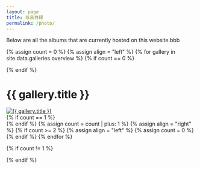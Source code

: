 ```yaml
---
layout: page
title: 写真目録
permalink: /photo/
---
```



<p>Below are all the albums that are currently hosted on this website.bbb</p>

{% assign count = 0 %}
{% assign align = "left" %}
{% for gallery in site.data.galleries.overview %}
{% if count == 0 %}<div class="row">{% endif %}
  <div class="half-width gallery-preview {{ align }}">
    <h1>{{ gallery.title }}</h1>
    <a href="/ShadowArchive/{{ gallery.postDirectory }}/">
      <img alt="{{ gallery.title }}" src="/ShadowArchive/assets/photography/{{ gallery.directory }}/{{ gallery.preview.filename}}" />
    </a>
  </div>
{% if count == 1 %}</div>{% endif %}
{% assign count = count | plus: 1 %}
{% assign align = "right" %}
{% if count >= 2 %}
{% assign align = "left" %}
{% assign count = 0 %}
{% endif %}
{% endfor %}

{% if count != 1 %}
</div>
{% endif %}


<!--src="/ShadowArchive/test.jpg"--> 
<!--ShadowArchive/assets/photography/{{ gallery.directory }}/{{ gallery.preview.filename}}/-->